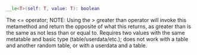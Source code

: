 ```Lua
__le<T>(self: T, value: T): boolean
```
The <= operator; NOTE: Using the > greater than operator will invoke this metamethod and return the opposite of what this returns, as greater than is the same as not less than or equal to. Requires two values with the same metatable and basic type (table/userdata/etc.); does not work with a table and another random table, or with a userdata and a table.